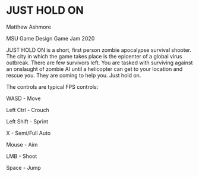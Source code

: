 # JUST HOLD ON
Matthew Ashmore

MSU Game Design Game Jam 2020

JUST HOLD ON is a short, first person zombie apocalypse survival shooter. 
The city in which the game takes place is the epicenter of a global virus outbreak. There are few survivors left.
You are tasked with surviving against an onslaught of zombie AI until a helicopter can get to your location and rescue you.
They are coming to help you. Just hold on.

The controls are typical FPS controls:

WASD - Move

Left Ctrl - Crouch

Left Shift - Sprint

X - Semi/Full Auto

Mouse - Aim

LMB - Shoot

Space - Jump
